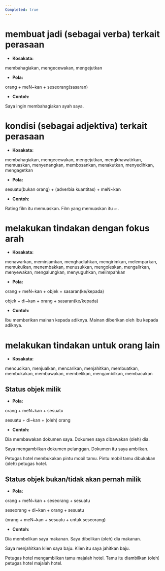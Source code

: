 ```yaml
---
Completed: true
---
```


# membuat jadi (sebagai verba) terkait perasaan

* **Kosakata:**

membahagiakan, mengecewakan, mengejutkan

* **Pola:**

orang + meN\~kan + seseorang(sasaran)

* **Contoh:**

Saya ingin membahagiakan ayah saya.

# kondisi (sebagai adjektiva) terkait perasaan

* **Kosakata:**

membahagiakan, mengecewakan, mengejutkan, mengkhawatirkan, memuaskan, menyenangkan, membosankan, menakutkan, menyedihkan, mengagetkan

* **Pola:**

sesuatu(bukan orang) + (adverbia kuantitas) + meN\~kan

* **Contoh:**

Rating film itu memuaskan.
Film yang memuaskan itu \~ .

# melakukan tindakan dengan fokus arah

* **Kosakata:**

menawarkan, meminjamkan, menghadiahkan, mengirimkan, melemparkan, memukulkan, menembakkan, menusukkan, mengoleskan, mengalirkan, menyewakan, mengalungkan, menyuguhkan, melimpahkan

* **Pola:**

orang + meN\~kan + objek + sasaran(ke/kepada)

objek + di\~kan + orang + sasaran(ke/kepada)

* **Contoh:**

Ibu memberikan mainan kepada adiknya.
Mainan diberikan oleh Ibu kepada adiknya.

# melakukan tindakan untuk orang lain

* **Kosakata:**

mencucikan, menjualkan, mencarikan, menjahitkan, membuatkan, membukakan, membawakan, membelikan, mengambilkan, membacakan

## Status objek milik

* **Pola:**

orang + meN\~kan + sesuatu

sesuatu + di\~kan + (oleh) orang

* **Contoh:**

Dia membawakan dokumen saya.
Dokumen saya dibawakan (oleh) dia.

Saya mengambilkan dokumen pelanggan.
Dokumen itu saya ambilkan.

Petugas hotel membukakan pintu mobil tamu.
Pintu mobil tamu dibukakan (oleh) petugas hotel.

## Status objek bukan/tidak akan pernah milik

* **Pola:**

orang + meN\~kan + seseorang + sesuatu

seseorang + di\~kan + orang + sesuatu

(orang + meN\~kan + sesuatu + untuk seseorang)

* **Contoh:**

Dia membelikan saya makanan.
Saya dibelikan (oleh) dia makanan.

Saya menjahitkan klien saya baju.
Klien itu saya jahitkan baju.

Petugas hotel mengambilkan tamu majalah hotel.
Tamu itu diambilkan (oleh) petugas hotel majalah hotel.

